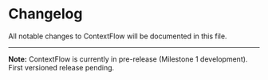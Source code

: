 # Changelog

All notable changes to ContextFlow will be documented in this file.

---

**Note:** ContextFlow is currently in pre-release (Milestone 1 development). First versioned release pending.
